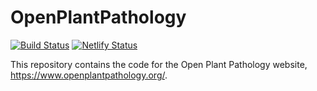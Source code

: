 # OpenPlantPathology

[![Build Status](https://travis-ci.org/openplantpathology/OpenPlantPathology.svg?branch=master)](https://travis-ci.org/openplantpathology/OpenPlantPathology) [![Netlify Status](https://api.netlify.com/api/v1/badges/49264c27-be62-46f0-aeaf-5882bcdfdb3e/deploy-status)](https://app.netlify.com/sites/openplantpathology/deploys)

This repository contains the code for the Open Plant Pathology website, https://www.openplantpathology.org/.
